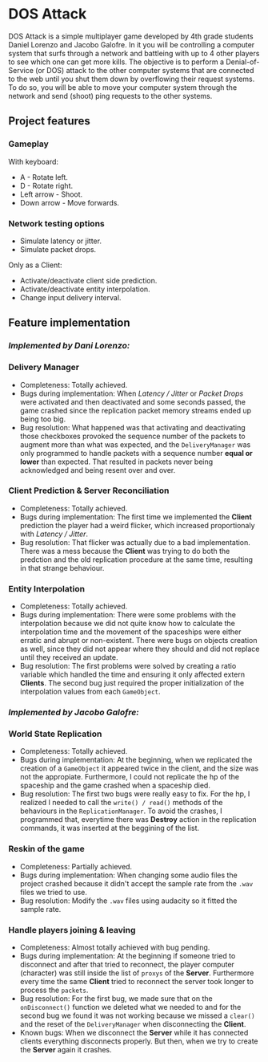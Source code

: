 
# DOS Attack

DOS Attack is a simple multiplayer game developed by 4th grade students Daniel Lorenzo and Jacobo Galofre. In it you will be controlling a computer system that surfs through a network and battleing with up to 4 other players to see which one can get more kills. The objective is to perform a Denial-of-Service (or DOS) attack to the other computer systems that are connected to the web until you shut them down by overflowing their request systems. To do so, you will be able to move your computer system through the network and send (shoot) ping requests to the other systems.

## Project features

### Gameplay

With keyboard:
* A - Rotate left.
* D - Rotate right.
* Left arrow - Shoot.
* Down arrow - Move forwards.

### Network testing options

* Simulate latency or jitter.
* Simulate packet drops.

Only as a Client:
* Activate/deactivate client side prediction.
* Activate/deactivate entity interpolation.
* Change input delivery interval.

## Feature implementation

### _Implemented by Dani Lorenzo:_
### Delivery Manager

* Completeness: Totally achieved.
* Bugs during implementation: When _Latency / Jitter_ or _Packet Drops_ were activated and then deactivated and some seconds passed, the game crashed since the replication packet memory streams ended up being too big.
* Bug resolution: What happened was that activating and deactivating those checkboxes provoked the sequence number of the packets to augment more than what was expected, and the `DeliveryManager` was only programmed to handle packets with a sequence number **equal or lower** than expected. That resulted in packets never being acknowledged and being resent over and over.

### Client Prediction & Server Reconciliation

* Completeness: Totally achieved.
* Bugs during implementation: The first time we implemented the **Client** prediction the player had a weird flicker, which increased proportionaly with _Latency / Jitter_.
* Bug resolution: That flicker was actually due to a bad implementation. There was a mess because the **Client** was trying to do both the predction and the old replication procedure at the same time, resulting in that strange behaviour.

### Entity Interpolation

* Completeness: Totally achieved.
* Bugs during implementation: There were some problems with the interpolation because we did not quite know how to calculate the interpolation time and the movement of the spaceships were either erratic and abrupt or non-existent. There were bugs on objects creation as well, since they did not appear where they should and did not replace until they received an update.
* Bug resolution: The first problems were solved by creating a ratio variable which handled the time and ensuring it only affected extern **Clients**. The second bug just required the proper initialization of the interpolation values from each `GameObject`.

### _Implemented by Jacobo Galofre:_
### World State Replication

* Completeness: Totally achieved.
* Bugs during implementation: At the beginning, when we replicated the creation of a `GameObject` it appeared twice in the client, and the size was not the appropiate. Furthermore, I could not replicate the hp of the spaceship and the game crashed when a spaceship died. 
* Bug resolution: The first two bugs were really easy to fix. For the hp, I realized I needed to call the `write() / read()` methods of the behaviours in the `ReplicationManager`. To avoid the crashes, I programmed that, everytime there was **Destroy** action in the replication commands, it was inserted at the beggining of the list. 

### Reskin of the game

* Completeness: Partially achieved.
* Bugs during implementation: When changing some audio files the project crashed because it didn't accept the sample rate from the `.wav` files we tried to use.
* Bug resolution: Modify the `.wav` files using audacity so it fitted the sample rate.

### Handle players joining & leaving

* Completeness: Almost totally achieved with bug pending.
* Bugs during implementation: At the beginning if someone tried to disconnect and after that tried to reconnect, the player computer (character) was still inside the list of `proxys` of the **Server**. Furthermore every time the same **Client** tried to reconnect the server took longer to process the `packets`.
* Bug resolution: For the first bug, we made sure that on the `onDisconnect()` function we deleted what we needed to and for the second bug we found it was not working because we missed a `clear()` and the reset of the `DeliveryManager` when disconnecting the **Client**.
* Known bugs: When we disconnect the **Server** while it has connected clients everything disconnects properly. But then, when we try to create the **Server** again it crashes.

